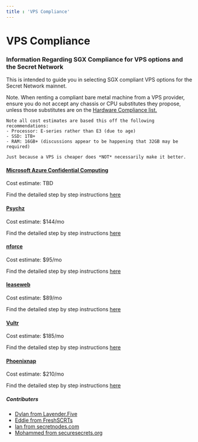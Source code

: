 ```yaml
---
title : 'VPS Compliance'
---
```


# VPS Compliance

### Information Regarding SGX Compliance for VPS options and the Secret Network

This is intended to guide you in selecting SGX compliant VPS options for the Secret Network mainnet.

Note. When renting a compliant bare metal machine from a VPS provider, ensure you do not accept any chassis or CPU substitutes they propose, unless those substitutes are on the [Hardware Compliance list.](https://docs.scrt.network/node-guides/hardware-compliance.html)


```
Note all cost estimates are based this off the following recommendations:
- Processor: E-series rather than E3 (due to age)
- SSD: 1TB+
- RAM: 16GB+ (discussions appear to be happening that 32GB may be required)

Just because a VPS is cheaper does *NOT* necessarily make it better.
```


#### [Microsoft Azure Confidential Computing](https://azure.microsoft.com/en-us/solutions/confidential-compute/)

Cost estimate: TBD

Find the detailed step by step instructions [here](../node-guides/azure.html)


#### [Psychz](https://www.psychz.net/dashboard/client/web/order/dedicated-server?processor=&processorBaseFreq=&numberOfCpu=7391&cpuCores=&location=)

Cost estimate: $144/mo

Find the detailed step by step instructions [here](../node-guides/psychz.html)


#### [nforce](https://www.nforce.com/customserver)

Cost estimate: $95/mo

Find the detailed step by step instructions [here](../node-guides/nforce.html)


#### [leaseweb](https://www.leaseweb.com/dedicated-servers/build-your-own)

Cost estimate: $89/mo

Find the detailed step by step instructions [here](../node-guides/leaseweb.html)


#### [Vultr](https://www.vultr.com/products/bare-metal/)

Cost estimate: $185/mo

Find the detailed step by step instructions [here](../node-guides/vultr.html)


#### [Phoenixnap](https://admin.phoenixnap.com/wap-pncpadmin-shell/orderForm?bmbPath=/order-management/order-form?currencyCode=usd)

Cost estimate: $210/mo

Find the detailed step by step instructions [here](../node-guides/phoenixnap.html)


##### Contributers

* [Dylan from Lavender.Five](https://secretnodes.com/secret/chains/secret-3/validators/84BC2C72491187FAB144F628166E10D592786616)
* [Eddie from FreshSCRTs](https://secretnodes.com/secret/chains/secret-3/validators/6AFCF9EB1AC264954C784274A6ABF012D50EB0B6)
* [Ian from secretnodes.com](https://secretnodes.com/secret/chains/secret-3/validators/81EBCE2FFC29820351C086E9EDA6A220098FF41C)
* [Mohammed from securesecrets.org](https://secretnodes.com/secret/chains/secret-3/validators/45521282C12E0EC1691495FCA714947DCA072745)

